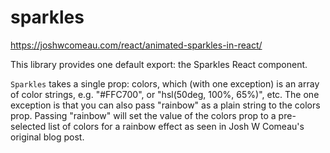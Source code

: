 # sparkles

https://joshwcomeau.com/react/animated-sparkles-in-react/

This library provides one default export: the Sparkles React component.

`Sparkles` takes a single prop: colors, which (with one exception) is an array of color strings, e.g. "#FFC700", or "hsl(50deg, 100%, 65%)", etc. The one exception is that you can also pass "rainbow" as a plain string to the colors prop. Passing "rainbow" will set the value of the colors prop to a pre-selected list of colors for a rainbow effect as seen in Josh W Comeau's original blog post.
